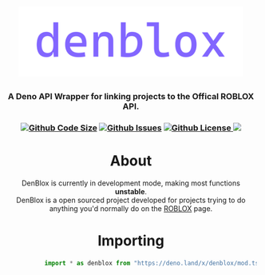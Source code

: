 <h1 align="center">
    <img src="https://raw.githubusercontent.com/tru9/denblox/main/denblox.png" alt="denblox" width="450"/>
    <br>
</h1>

<h3 align="center">A Deno API Wrapper for linking projects to the Offical ROBLOX API.<h3 align="center">
<p align="center">
    <a href='https://github.com/tru9/denblox'><img src="https://img.shields.io/github/languages/code-size/tru9/denblox?color=8266FF&style=for-the-badge" alt="Github Code Size"/></a>
    <a href="https://github.com/tru9/denblox/issues"><img src="https://img.shields.io/github/issues/tru9/denblox?color=8266FF&style=for-the-badge" alt="Github Issues"/></a>
    <a href="https://github.com/tru9/denblox/blob/main/LICENSE"><img src="https://img.shields.io/github/license/tru9/denblox?color=8266FF&style=for-the-badge" alt="Github License"/>
        <a href="https://deno.land/x/denblox"><img src="https://img.shields.io/badge/package-denblox-8266FF?style=for-the-badge"/></a>
</p>


<h1 align="center">
About
<br>
</h1>


<p align="center">
     DenBlox is currently in development mode, making most functions <strong>unstable</strong>.
     <br>
    DenBlox is a open sourced project developed for projects trying to do anything you'd normally do on the <a href="https://www.roblox.com">ROBLOX</a> page.
    <br>
</p>


<h1 align="center">
    Importing
</h1>

```js
           import * as denblox from "https://deno.land/x/denblox/mod.ts"
```

